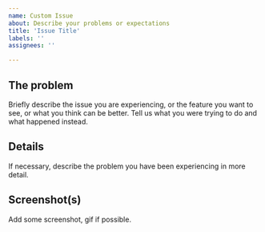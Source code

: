 ```yaml
---
name: Custom Issue
about: Describe your problems or expectations
title: 'Issue Title'
labels: ''
assignees: ''

---
```


## The problem

Briefly describe the issue you are experiencing, or the feature you want to see, or what you think can be better.
 Tell us what you were trying to do and what happened instead.

## Details

If necessary, describe the problem you have been experiencing in more detail.

## Screenshot(s)

Add some screenshot, gif if possible.
